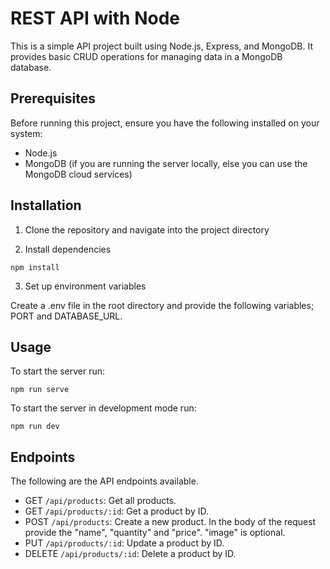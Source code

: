 # REST API with Node

This is a simple API project built using Node.js, Express, and MongoDB. It provides basic CRUD operations for managing data in a MongoDB database.

## Prerequisites
Before running this project, ensure you have the following installed on your system:

- Node.js
- MongoDB (if you are running the server locally, else you can use the MongoDB cloud services)

## Installation
1. Clone the repository and navigate into the project directory

2. Install dependencies
```
npm install
```

3. Set up environment variables

Create a .env file in the root directory and provide the following variables; PORT and DATABASE_URL.

## Usage

To start the server run:
```
npm run serve
```

To start the server in development mode run:
```
npm run dev
```

## Endpoints

The following are the API endpoints available.

- GET `/api/products`: Get all products.  
- GET `/api/products/:id`: Get a product by ID.  
- POST `/api/products`: Create a new product. In the body of the request provide the "name", "quantity" and "price". "image" is optional.  
- PUT `/api/products/:id`: Update a product by ID.  
- DELETE `/api/products/:id`: Delete a product by ID.